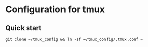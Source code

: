 # Configuration for tmux

## Quick start
```
git clone ~/tmux_config && ln -sf ~/tmux_config/.tmux.conf ~
```
